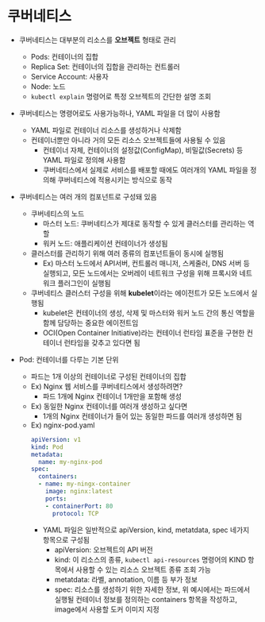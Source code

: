 # 쿠버네티스
- 쿠버네티스는 대부분의 리소스를 **오브젝트** 형태로 관리
  - Pods: 컨테이너의 집합
  - Replica Set: 컨테이너의 집합을 관리하는 컨트롤러
  - Service Account: 사용자
  - Node: 노드
  - `kubectl explain` 명령어로 특정 오브젝트의 간단한 설명 조회
- 쿠버네티스는 명령어로도 사용가능하나, YAML 파일을 더 많이 사용함
  - YAML 파일로 컨테이너 리소스를 생성하거나 삭제함
  - 컨테이너뿐만 아니라 거의 모든 리소스 오브젝트들에 사용될 수 있음
    - 컨테이너 자체, 컨테이너의 설정값(ConfigMap), 비밀값(Secrets) 등 YAML 파일로 정의해 사용함
    - 쿠버네티스에서 실제로 서비스를 배포할 때에도 여러개의 YAML 파일을 정의해 쿠버네티스에 적용시키는 방식으로 동작
- 쿠버네티스는 여러 개의 컴포넌트로 구성돼 있음
  - 쿠버네티스의 노드
    - 마스터 노드: 쿠버네티스가 제대로 동작할 수 있게 클러스터를 관리하는 역할
    - 워커 노드: 애플리케이션 컨테이너가 생성됨
  - 클러스터를 관리하기 위해 여러 종류의 컴포넌트들이 동시에 실행됨
    - Ex) 마스터 노드에서 API서버, 컨트롤러 매니저, 스케줄러, DNS 서버 등 실행되고, 모든 노드에서는 오버레이 네트워크 구성을 위해 프록시와 네트워크 플러그인이 실행됨
  - 쿠버네티스 클러스터 구성을 위해 **kubelet**이라는 에이전트가 모든 노드에서 실행됨
    - kubelet은 컨테이너의 생성, 삭제 및 마스터와 워커 노드 간의 통신 역할을 함께 담당하는 중요한 에이전트임
    - OCI(Open Container Initiative)라는 컨테이너 런타임 표준을 구현한 컨테이너 런타임을 갖추고 있다면 됨

- Pod: 컨테이너를 다루는 기본 단위
  - 파드는 1개 이상의 컨테이너로 구성된 컨테이너의 집합
  - Ex) Nginx 웹 서비스를 쿠버네티스에서 생성하려면?
    - 파드 1개에 Nginx 컨테이너 1개만을 포함해 생성
  - Ex) 동일한 Nginx 컨테이너를 여러개 생성하고 싶다면
    - 1개의 Nginx 컨테이너가 들어 있는 동일한 파드를 여러개 생성하면 됨
  - Ex) nginx-pod.yaml
    ```yaml
    apiVersion: v1
    kind: Pod
    metadata:
      name: my-nginx-pod
    spec:
      containers:
      - name: my-ningx-container
        image: nginx:latest
        ports:
        - containerPort: 80
          protocol: TCP
    ```
    - YAML 파일은 일반적으로 apiVersion, kind, metatdata, spec 네가지 항목으로 구성됨
      - apiVersion: 오브젝트의 API 버전
      - kind: 이 리소스의 종류, `kubectl api-resources` 명령어의 KIND 항목에서 사용할 수 있는 리소스 오브젝트 종류 조회 가능
      - metatdata: 라벨, annotation, 이름 등 부가 정보
      - spec: 리소스를 생성하기 위한 자세한 정보, 위 예시에서는 파드에서 실행될 컨테이너 정보를 정의하는 containers 항목을 작성하고, image에서 사용할 도커 이미지 지정
